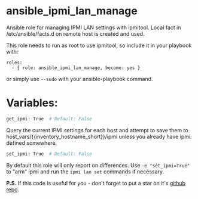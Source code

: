 ansible_ipmi_lan_manage
=======================

Ansible role for managing IPMI LAN settings with ipmitool. Local fact in /etc/ansible/facts.d on remote host is created and used.

This role needs to run as root to use ipmitool, so include it in your playbook with:
```
roles:
  - { role: ansible_ipmi_lan_manage, become: yes }
```
or simply use `--sudo` with your ansible-playbook command.

# Variables:

```bash
get_ipmi: True  # Default: False
```
Query the current IPMI settings for each host and attempt to save them to host_vars/{{inventory_hostname_short}}/ipmi
unless you already have ipmi: defined somewhere.

```bash
set_ipmi: True  # Default: False
```
By default this role will only report on differences.  Use `-e "set_ipmi=True"` to
"arm" ipmi and run the `ipmi lan set` commands if necessary.

**P.S.** If this code is useful for you - don't forget to put a star on it's [github repo](https://github.com/selivan/ansible_ipmi_lan_manage).
